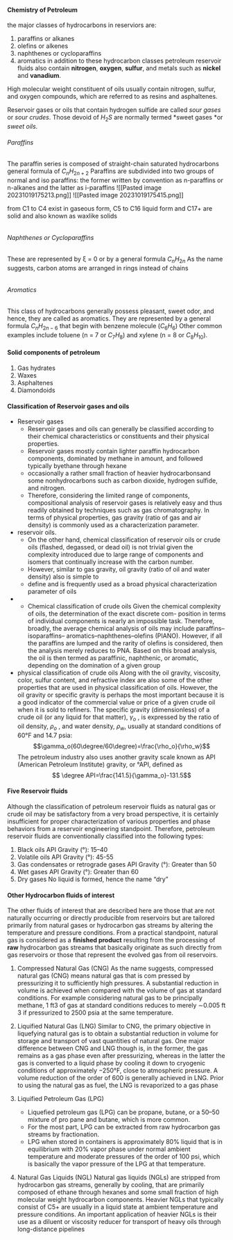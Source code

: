 #### Chemistry of Petroleum 
the major classes of hydrocarbons in reserviors are:
1. paraffins or alkanes 
2. olefins or alkenes
3. naphthenes or cycloparaffins 
4. aromatics
in addition to these hydrocarbon classes petroleum reservoir fluids also contain **nitrogen**, **oxygen**, **sulfur**, and metals such as **nickel** and **vanadium**.

High molecular weight constituent of oils usually contain nitrogen, sulfur, and oxygen compounds, which are referred to as resins
and asphaltenes.

Reservoir gases or oils that contain hydrogen sulfide are called *sour gases* or *sour crudes*. Those devoid of $H_2S$ are normally termed *sweet gases *or *sweet oils*.
###### Paraffins 
The paraffin series is composed of straight-chain saturated hydrocarbons
general formula of $C_n H_{2n+2}$
Paraffins are subdivided into two groups of normal and iso paraffins: the former written by convention as n-paraffins or n-alkanes and the latter as i-paraffins
![[Pasted image 20231019175213.png]]
![[Pasted image 20231019175415.png]]


from C1 to C4 exist in gaseous form, C5 to C16 liquid form and C17+ are solid and also known as waxlike solids
######
###### Naphthenes or Cycloparaffins 
These are represented by ξ = 0 or by a general formula $C_n H_{2n}$ As the name suggests, carbon atoms are arranged in rings instead of chains
######
###### Aromatics 
This class of hydrocarbons generally possess pleasant, sweet odor, and hence, they are called as aromatics. They are represented by a general formula $C_n H_{2n−6}$ that begin with benzene molecule ($C_6 H_6$) Other common examples include toluene (n = 7 or $C_7 H_8$) and xylene (n = 8 or $C_8 H_{10}$).


#### Solid components of petroleum 
1. Gas hydrates 
2. Waxes
3. Asphaltenes
4. Diamondoids

#### Classification of Reservoir gases and oils 
- Reservoir gases
	- Reservoir gases and oils can generally be classified according to their chemical characteristics or constituents and their physical properties. 
	- Reservoir gases mostly contain lighter paraffin hydrocarbon components, dominated by methane in amount, and followed typically byethane through hexane
	- occasionally a rather small fraction of heavier hydrocarbonsand some nonhydrocarbons such as carbon dioxide, hydrogen sulfide, and nitrogen.
	- Therefore, considering the limited range of components, compositional analysis of reservoir gases is relatively easy and thus readily obtained by techniques such as gas chromatography.
	In terms of physical properties, gas gravity (ratio of gas and air density) is commonly used as a characterization parameter.
- reservoir oils.
	- On the other hand, chemical classification of reservoir oils or crude oils (flashed, degassed, or dead oil) is not trivial given the complexity introduced due to large range of components and isomers that continually increase with the carbon number.
	- However, similar to gas gravity, oil gravity (ratio of oil and water density) also is simple to 
	- define and is frequently used as a broad physical characterization parameter of oils
- - Chemical classification of crude oils
	Given the chemical complexity of oils, the determination of the exact discrete com-
	position in terms of individual components is nearly an impossible task. Therefore,
	broadly, the average chemical analysis of oils may include paraffins–isoparaffins–
	aromatics–naphthenes–olefins (PIANO). However, if all the paraffins are lumped
	and the rarity of olefins is considered, then the analysis merely reduces to PNA.
	Based on this broad analysis, the oil is then termed as paraffinic, naphthenic, or
	aromatic, depending on the domination of a given group
- physical classification of crude oils
	Along with the oil gravity, viscosity, color, sulfur content, and refractive index are
	also some of the other properties that are used in physical classification of oils.
	However, the oil gravity or specific gravity is perhaps the most important because it
	is a good indicator of the commercial value or price of a given crude oil when it is
	sold to refiners.
	The specific gravity (dimensionless) of a crude oil (or any liquid for that matter), $\gamma_o$ , is expressed by the ratio of oil density, $ρ_o$ , and water density, $ρ_w$, usually at standard conditions of 60°F and 14.7 psia:
	$$\gamma_o(60\degree/60\degree)=\frac{\rho_o}{\rho_w}$$
	The petroleum industry also uses another gravity scale known as API (American Petroleum Institute) gravity, or °API, defined as
	$$ \degree API=\frac{141.5}{\gamma_o}-131.5$$


#### Five Reservoir fluids

Although the classification of petroleum reservoir fluids as natural gas or crude oil
may be satisfactory from a very broad perspective, it is certainly insufficient for
proper characterization of various properties and phase behaviors from a reservoir
engineering standpoint. Therefore, petroleum reservoir fluids are conventionally
classified into the following types:
1. Black oils
	API Gravity (°): 15–40
2. Volatile oils
	API Gravity (°): 45-55
3. Gas condensates or retrograde gases
	API Gravity (°): Greater than 50
4. Wet gases
	API Gravity (°): Greater than 60
5. Dry gases
	No liquid is formed, hence the name “dry”

#### Other Hydrocarbon fluids of interest

The other fluids of interest that are described here are those that are not naturally occurring or directly producible from reservoirs but are tailored primarily from natural gases or hydrocarbon gas streams by altering the temperature and pressure conditions. From a practical standpoint, natural gas is considered as a **finished product** resulting from the processing of **raw** hydrocarbon gas streams that basically originate as such directly from gas reservoirs or those that represent the evolved gas from oil reservoirs.

1. Compressed Natural Gas (CNG)
	As the name suggests, compressed natural gas (CNG) means natural gas that is com pressed by pressurizing it to sufficiently high pressures. A substantial reduction in volume is achieved when compared with the volume of gas at standard conditions. For example considering natural gas to be principally methane, 1 ft3 of gas at standard conditions reduces to merely ∼0.005 ft 3 if pressurized to 2500 psia at the same temperature.

2. Liquified Natural Gas (LNG)
	Similar to CNG, the primary objective in liquefying natural gas is to obtain a substantial reduction in volume for storage and transport of vast quantities of natural gas. One major difference between CNG and LNG though is, in the former, the gas remains as a gas phase even after pressurizing, whereas in the latter the gas is converted to a liquid phase by cooling it down to cryogenic conditions of approximately −250°F, close to atmospheric pressure. A volume reduction of the order of 600 is generally achieved in LNG. Prior to using the natural gas as fuel, the LNG is revaporized to a gas phase

3. Liquified Petroleum Gas (LPG)
	- Liquefied petroleum gas (LPG) can be propane, butane, or a 50–50 mixture of pro pane and butane, which is more common.
	- For the most part, LPG can be extracted from raw hydrocarbon gas streams by fractionation.
	- LPG when stored in containers is approximately 80% liquid that is in equilibrium with 20% vapor phase under normal ambient temperature and moderate pressures of the order of 100 psi, which is basically the vapor pressure of the LPG at that temperature.

4. Natural Gas Liquids (NGL)
	Natural gas liquids (NGLs) are stripped from hydrocarbon gas streams, generally by cooling, that are primarily composed of ethane through hexanes and some small fraction of high molecular weight hydrocarbon components. Heavier NGLs that typically consist of C5+ are usually in a liquid state at ambient temperature and pressure
	conditions. An important application of heavier NGLs is their use as a diluent or
	viscosity reducer for transport of heavy oils through long-distance pipelines
